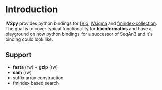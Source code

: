 <!--
    SPDX-FileCopyrightText: 2006-2023, Knut Reinert & Freie Universität Berlin
    SPDX-FileCopyrightText: 2016-2023, Knut Reinert & MPI für molekulare Genetik
    SPDX-License-Identifier: CC-BY-4.0
-->

# Introduction

**IV2py** provides python bindings for [IVio](https://github.com/iv-project/IVio), [IVsigma](https://github.com/iv-project/IVSigma) and [fmindex-collection](https://github.com/SGSSGene/fmindex-collection).
The goal is to cover typical functionality for **bioinformatics** and have a playground on how python bindings for a successor of SeqAn3 and it's binding could look like.

## Support

 - **fasta** (rw) + **gzip** (rw)
 - **sam** (rw)
 - suffix array construction
 - fmindex based search
